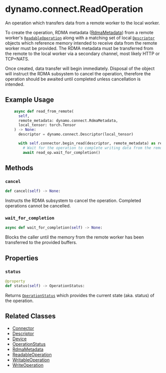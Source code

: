<!--
SPDX-FileCopyrightText: Copyright (c) 2025 NVIDIA CORPORATION & AFFILIATES. All rights reserved.
SPDX-License-Identifier: Apache-2.0

Licensed under the Apache License, Version 2.0 (the "License");
you may not use this file except in compliance with the License.
You may obtain a copy of the License at

http://www.apache.org/licenses/LICENSE-2.0

Unless required by applicable law or agreed to in writing, software
distributed under the License is distributed on an "AS IS" BASIS,
WITHOUT WARRANTIES OR CONDITIONS OF ANY KIND, either express or implied.
See the License for the specific language governing permissions and
limitations under the License.
-->

# dynamo.connect.ReadOperation

An operation which transfers data from a remote worker to the local worker.

To create the operation, RDMA metadata ([RdmaMetadata](rdma_metadata.md)) from a remote worker's [`ReadableOperation`](readable_operation.md)
along with a matching set of local [`Descriptor`](descriptor.md) objects which reference memory intended to receive data from the remote worker must be provided.
The RDMA metadata must be transferred from the remote to the local worker via a secondary channel, most likely HTTP or TCP+NATS.

Once created, data transfer will begin immediately.
Disposal of the object will instruct the RDMA subsystem to cancel the operation,
therefore the operation should be awaited until completed unless cancellation is intended.


## Example Usage

```python
    async def read_from_remote(
      self,
      remote_metadata: dynamo.connect.RdmaMetadata,
      local_tensor: torch.Tensor
    ) -> None:
      descriptor = dynamo.connect.Descriptor(local_tensor)

      with self.connector.begin_read(descriptor, remote_metadata) as read_op:
        # Wait for the operation to complete writing data from the remote worker to local_tensor.
        await read_op.wait_for_completion()
```


## Methods

### `cancel`

```python
def cancel(self) -> None:
```

Instructs the RDMA subsystem to cancel the operation.
Completed operations cannot be cancelled.

### `wait_for_completion`

```python
async def wait_for_completion(self) -> None:
```

Blocks the caller until the memory from the remote worker has been transferred to the provided buffers.


## Properties

### `status`

```python
@property
def status(self) -> OperationStatus:
```

Returns [`OperationStatus`](operation_status.md) which provides the current state (aka. status) of the operation.


## Related Classes

  - [Connector](connector.md)
  - [Descriptor](descriptor.md)
  - [Device](device.md)
  - [OperationStatus](operation_status.md)
  - [RdmaMetadata](rdma_metadata.md)
  - [ReadableOperation](readable_operation.md)
  - [WritableOperation](writable_operation.md)
  - [WriteOperation](write_operation.md)
